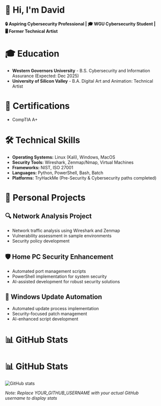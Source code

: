 # 👋 Hi, I'm David

**🔒 Aspiring Cybersecurity Professional | 🎓 WGU Cybersecurity Student | 🖥️ Former Technical Artist**

# 🎓 Education
* **Western Governors University** - B.S. Cybersecurity and Information Assurance (Expected: Dec 2025)
* **University of Silicon Valley** - B.A. Digital Art and Animation: Technical Artist

# 📜 Certifications
* CompTIA A+

# 🛠️ Technical Skills
* **Operating Systems:** Linux (Kali), Windows, MacOS
* **Security Tools:** Wireshark, Zenmap/Nmap, Virtual Machines
* **Frameworks:** NIST, ISO 27001
* **Languages:** Python, PowerShell, Bash, Batch
* **Platforms:** TryHackMe (Pre-Security & Cybersecurity paths completed)

# 🚀 Personal Projects
## 🔍 Network Analysis Project
* Network traffic analysis using Wireshark and Zenmap
* Vulnerability assessment in sample environments
* Security policy development

## 🛡️ Home PC Security Enhancement
* Automated port management scripts
* PowerShell implementation for system security
* AI-assisted development for robust security solutions

## 🔄 Windows Update Automation
* Automated update process implementation
* Security-focused patch management
* AI-enhanced script development

# 📊 GitHub Stats
# 📊 GitHub Stats
![GitHub stats](https://github-readme-stats.vercel.app/api?username=ByteBusterNikon&show_icons=true&theme=radical)

*Note: Replace YOUR_GITHUB_USERNAME with your actual GitHub username to display stats*

<!---
ByteBusterNikon/ByteBusterNikon is a ✨ special ✨ repository because its `README.md` (this file) appears on your GitHub profile.
You can click the Preview link to take a look at your changes.
--->
